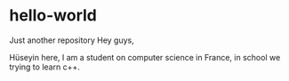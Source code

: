 # hello-world
Just another repository
Hey guys, 

Hüseyin here, I am a student on computer science in France, in school we trying to learn c++.
